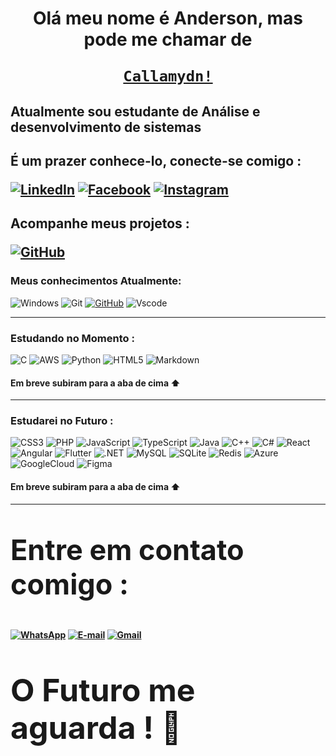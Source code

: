 # <p align="center"> **Olá meu nome é Anderson, mas pode me chamar  de <p align="center" style="color:red">[**`Callamydn!`**](https://github.com/callamydn)**</p>

<h2><strong> Atualmente sou estudante de Análise e desenvolvimento de sistemas</strong></h2>


<h2><strong><p>É um prazer conhece-lo, conecte-se comigo :</strong>

[![LinkedIn](https://img.shields.io/badge/LinkedIn-f22618?style=for-the-badge&logo=linkedin&logoColor=white)](https://www.linkedin.com/in/anderson-de-lima-da-silva-2a8b621b9/)
[![Facebook](https://img.shields.io/badge/Facebook-f22618?style=for-the-badge&logo=facebook&logoColor=)](https://www.facebook.com/anderson.delima.520/)
[![Instagram](https://img.shields.io/badge/-Instagram-f22618?style=for-the-badge&logo=instagram&logoColor=white)](https://www.instagram.com/anderson_dlds/)
</p></h2>
<h2><strong><p>Acompanhe meus projetos :</strong>

[![GitHub](https://img.shields.io/badge/GitHub-f22618?style=for-the-badge&logo=github&logoColor=white)](https://github.com/callamydn)
</p></h2>
<h3><strong><p> Meus conhecimentos Atualmente: </strong></p></h3>

![Windows](https://img.shields.io/badge/Windows-000?style=for-the-badge&logo=windows&logoColor=2CA5E0)
![Git](https://img.shields.io/badge/GIT-E44C30?style=for-the-badge&logo=git&logoColor=white)
[![GitHub](https://img.shields.io/badge/GitHub-100000?style=for-the-badge&logo=github&logoColor=white)](https://github.com/SEUUSERNAME)
![Vscode](https://img.shields.io/badge/Vscode-007ACC?style=for-the-badge&logo=visual-studio-code&logoColor=white)

---


<h3><strong><p> Estudando no Momento : </p></strong></h3>

![C](https://img.shields.io/badge/C-00599C?style=for-the-badge&logo=c&logoColor=white)
![AWS](https://img.shields.io/badge/AWS-000.svg?style=for-the-badge&logo=amazon-aws&logoColor=white)
![Python](https://img.shields.io/badge/python-3670A0?style=for-the-badge&logo=python&logoColor=ffdd54)
![HTML5](https://img.shields.io/badge/HTML5-E34F26?style=for-the-badge&logo=html5&logoColor=white)
![Markdown](https://img.shields.io/badge/Markdown-000?style=for-the-badge&logo=markdown)

<h4><strong> <p> Em breve subiram para a aba de cima ⬆ </p></strong></h4>

---

<h3><strong><p> Estudarei no Futuro : </p></strong></h3>

![CSS3](https://img.shields.io/badge/CSS3-1572B6?style=for-the-badge&logo=css3&logoColor=white)
![PHP](https://img.shields.io/badge/PHP-777BB4?style=for-the-badge&logo=php&logoColor=white)
![JavaScript](https://img.shields.io/badge/JavaScript-F7DF1E?style=for-the-badge&logo=javascript&logoColor=black)
![TypeScript](https://img.shields.io/badge/TypeScript-007ACC?style=for-the-badge&logo=typescript&logoColor=white)
![Java](https://img.shields.io/badge/java-%23ED8B00.svg?style=for-the-badge&logo=openjdk&logoColor=white)
![C++](https://img.shields.io/badge/C%2B%2B-00599C?style=for-the-badge&logo=c%2B%2B&logoColor=white)
![C#](https://img.shields.io/badge/C%23-239120?style=for-the-badge&logo=c-sharp&logoColor=white)
![React](https://img.shields.io/badge/React-20232A?style=for-the-badge&logo=react&logoColor=61DAFB)
![Angular](https://img.shields.io/badge/Angular-DD0031?style=for-the-badge&logo=angular&logoColor=white)
![Flutter](https://img.shields.io/badge/Flutter-02569B?style=for-the-badge&logo=flutter&logoColor=white)
![.NET](https://img.shields.io/badge/.NET-5C2D91?style=for-the-badge&logo=.net&logoColor=white)
![MySQL](https://img.shields.io/badge/MySQL-00000F?style=for-the-badge&logo=mysql&logoColor=white)
![SQLite](https://img.shields.io/badge/SQLite-000?style=for-the-badge&logo=sqlite&logoColor=07405E)
![Redis](https://img.shields.io/badge/redis-%23DD0031.svg?style=for-the-badge&logo=redis&logoColor=white)
![Azure](https://img.shields.io/badge/Azure-blue?style=for-the-badge&logo=microsoft%20azure&logoColor=blue&labelColor=FFFFFF&link=https%3A%2F%2Fimages.app.goo.gl%2FK7PN1jYJd57x4q7A8)
![GoogleCloud](https://img.shields.io/badge/GoogleCloud-%234285F4.svg?style=for-the-badge&logo=google-cloud&logoColor=white)
![Figma](https://img.shields.io/badge/Figma-696969?style=for-the-badge&logo=figma&logoColor=figma)

<h4><strong> <p> Em breve subiram para a aba de cima ⬆ </p><strong></h4>

---

<strong><p style='font-size:45px'>Entre em contato comigo : </strong><strong>

[![WhatsApp](https://img.shields.io/badge/WhatsApp-f22618?style=for-the-badge&logo=whatsapp&logoColor=white)](https://wa.me/55018996982417)
[![E-mail](https://img.shields.io/badge/-OUTLOOK-f22618?style=for-the-badge&logo=microsoft-outlook&logoColor=)](mailto:callamydn@hotmail.com)
[![Gmail](https://img.shields.io/badge/Gmail-f22618?style=for-the-badge&logo=gmail&logoColor=white)](mailto:silvalimaand@gmail.com)

<strong> <p style='font-size:50px'> O Futuro me aguarda ! 🚀 </p><strong>

</p>
